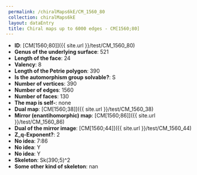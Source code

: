 ```yaml
--- 
 permalink: /chiralMaps6kE/CM_1560_80 
 collection: chiralMaps6kE
 layout: dataEntry
 title: Chiral maps up to 6000 edges - CM[1560;80]
---
```


- **ID**: [CM[1560;80]]({{ site.url }}/test/CM_1560_80)
- **Genus of the underlying surface**: 521
- **Length of the face**: 24
- **Valency**: 8
- **Length of the Petrie polygon**: 390
- **Is the automorphism group solvable?**: S
- **Number of vertices**: 390
- **Number of edges**: 1560
- **Number of faces**: 130
- **The map is self-**: none
- **Dual map**: [CM[1560;38]]({{ site.url }}/test/CM_1560_38)
- **Mirror (enantihomorphic) map**: [CM[1560;86]]({{ site.url }}/test/CM_1560_86)
- **Dual of the mirror image**: [CM[1560;44]]({{ site.url }}/test/CM_1560_44)
- **Z_q-Exponent?**: 2
- **No idea**:  7:86
- **No idea**: Y
- **No idea**: Y
- **Skeleton**: Sk(390;5)^2
- **Some other kind of skeleton**: nan
